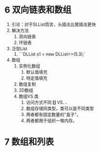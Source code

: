 # 6 双向链表和数组

1. 引论：对于SLList而言，头插法比尾插法更快
2. 解决方法
   1. 双向链表
   2. 环链表
3. 泛型List
   1. ```DLList<Double> s1 = new DLList<>(5.3);`
4. 数组
   1. 实例化数组
      1. 默认值填充
      2. 特定值填充
   2. 数组复制
   3. 2D数组
   4. 数组VS.类
      1. 访问方式不同 **[]** VS. **.**
      2. 数组存储同类型，类可以是不同类型
      3. 两者都有固定数量的"盒子"。
      4. 两者都用于组织一堆内存。

# 7 数组和列表